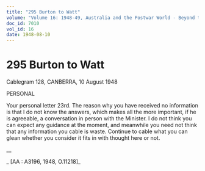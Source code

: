 ```yaml
---
title: "295 Burton to Watt"
volume: "Volume 16: 1948-49, Australia and the Postwar World - Beyond the Region"
doc_id: 7010
vol_id: 16
date: 1948-08-10
---
```


# 295 Burton to Watt

Cablegram 128, CANBERRA, 10 August 1948

PERSONAL

Your personal letter 23rd. The reason why you have received no information is that I do not know the answers, which makes all the more important, if he is agreeable, a conversation in person with the Minister. I do not think you can expect any guidance at the moment, and meanwhile you need not think that any information you cable is waste. Continue to cable what you can glean whether you consider it fits in with thought here or not.

__

_ [AA : A3196, 1948, O.11218]_
